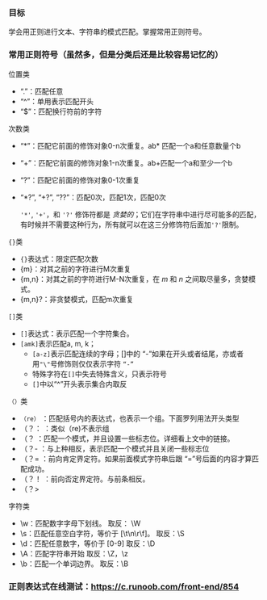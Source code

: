 ### 目标

学会用正则进行文本、字符串的模式匹配。掌握常用正则符号。

### 常用正则符号（虽然多，但是分类后还是比较容易记忆的）

位置类

- “.”：匹配任意
- “^”：单用表示匹配开头
- “$”：匹配换行符前的字符

次数类

- “*”：匹配它前面的修饰对象0-n次重复。ab\* 匹配一个a和任意数量个b

- “+”：匹配它前面的修饰对象1-n次重复。ab+匹配一个a和至少一个b

- “?”：匹配它前面的修饰对象0-1次重复

- “*?”, “+?”, “??”：匹配0次，匹配1次，匹配0次

  `'*'`, `'+'`，和 `'?'` 修饰符都是 *贪婪的*；它们在字符串中进行尽可能多的匹配，有时候并不需要这种行为，所有就可以在这三分修饰符后面加`'?'`限制。

`{}`类

- `{}`表达式：限定匹配次数
- {m}：对其之前的字符进行M次重复
- {m,n}：对其之前的字符进行M-N次重复，在 *m* 和 *n* 之间取尽量多，贪婪模式。
- {m,n}?：非贪婪模式，匹配m次重复

`[]`类

- `[]`表达式：表示匹配一个字符集合。
- `[amk]`表示匹配a, m, k；
  	- `[a-z]`表示匹配连续的字母；[]中的 “-”如果在开头或者结尾，亦或者用`"\"`号修饰则仅仅表示字符 `“-”`
  	- 特殊字符在`[]`中失去特殊含义，只表示符号
  	- `[]`中以“^”开头表示集合内取反

`（）`类

- `（re）`        ：匹配括号内的表达式，也表示一个组。下面罗列用法开头类型
- （？：         ：类似（re)不表示组
- （？            ：匹配一个模式，并且设置一些标志位。详细看上文中的链接。
- （？-           ：与上种相反，表示匹配一个模式并且关闭一些标志位
- （？=          ：前向肯定界定符。如果前面模式字符串后跟 “=”号后面的内容才算匹配成功。
- （？！         ：前向否定界定符。与前条相反。
- （？>

字符类

- \w：匹配数字字母下划线。    					 取反： \W
- \s：匹配任意空白字符，等价于 [\t\n\r\f]。   取反：\S
- \d：匹配任意数字，等价于 [0-9]                  取反：\D
- \A：匹配字符串开始                                     取反：\Z，\z
- \b：匹配一个单词边界。                              取反：\B

### 正则表达式在线测试：https://c.runoob.com/front-end/854

